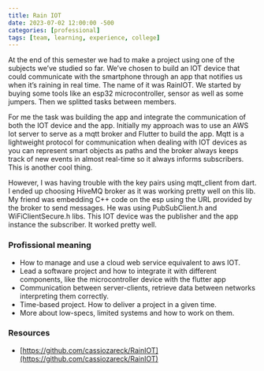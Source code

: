 ```yaml
---
title: Rain IOT
date: 2023-07-02 12:00:00 -500
categories: [professional]
tags: [team, learning, experience, college]
---
```


At the end of this semester we had to make a project using one of the subjects we’ve studied so far. We’ve chosen to build an IOT device that could communicate with the smartphone through an app that notifies us when it’s raining in real time. The name of it was RainIOT. We started by buying some tools like an esp32 microcontroller, sensor as well as some jumpers. Then we splitted tasks between members.

For me the task was building the app and integrate the communication of both the IOT device and the app. Initially my approach was to use an AWS Iot server to serve as a mqtt broker and Flutter to build the app. Mqtt is a lightweight protocol for communication when dealing with IOT devices as you can represent smart objects as paths and the broker always keeps track of new events in almost real-time so it always informs subscribers. This is another cool thing.

However, I was having trouble with the key pairs using mqtt_client from dart. I ended up choosing HiveMQ broker as it was working pretty well on this lib. My friend was embedding C++ code on the esp using the URL provided by the broker to send messages. He was using PubSubClient.h and WiFiClientSecure.h libs. This IOT device was the publisher and the app instance the subscriber. It worked pretty well.

### Profissional meaning
- How to manage and use a cloud web service equivalent to aws IOT.
- Lead a software project and how to integrate it with different components, like the microcontroller device with the flutter app
- Communication between server-clients, retrieve data between networks interpreting them correctly.
- Time-based project. How to deliver a project in a given time.
- More about low-specs, limited systems and how to work on them.

### Resources
- [https://github.com/cassiozareck/RainIOT](https://github.com/cassiozareck/RainIOT)